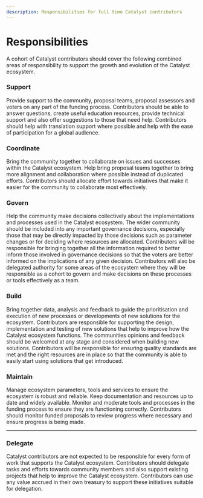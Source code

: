 ```yaml
---
description: Responsibilities for full time Catalyst contributors
---
```


# Responsibilities

A cohort of Catalyst contributors should cover the following combined areas of responsibility to support the growth and evolution of the Catalyst ecosystem.



### **Support**&#x20;

Provide support to the community, proposal teams, proposal assessors and voters on any part of the funding process. Contributors should be able to answer questions, create useful education resources, provide technical support and also offer suggestions to those that need help. Contributors should help with translation support where possible and help with the ease of participation for a global audience.



### **Coordinate**

Bring the community together to collaborate on issues and successes within the Catalyst ecosystem. Help bring proposal teams together to bring more alignment and collaboration where possible instead of duplicated efforts. Contributors should allocate effort towards initiatives that make it easier for the community to collaborate most effectively.



### **Govern**

Help the community make decisions collectively about the implementations and processes used in the Catalyst ecosystem. The wider community should be included into any important governance decisions, especially those that may be directly impacted by those decisions such as parameter changes or for deciding where resources are allocated. Contributors will be responsible for bringing together all the information required to better inform those involved in governance decisions so that the voters are better informed on the implications of any given decision. Contributors will also be delegated authority for some areas of the ecosystem where they will be responsible as a cohort to govern and make decisions on these processes or tools effectively as a team.



### Build

Bring together data, analysis and feedback to guide the prioritisation and execution of new processes or developments of new solutions for the ecosystem. Contributors are responsible for supporting the design, implementation and testing of new solutions that help to improve how the Catalyst ecosystem functions. The communities opinions and feedback should be welcomed at any stage and considered when building new solutions. Contributors will be responsible for ensuring quality standards are met and the right resources are in place so that the community is able to easily start using solutions that get introduced.



### **Maintain**

Manage ecosystem parameters, tools and services to ensure the ecosystem is robust and reliable. Keep documentation and resources up to date and widely available. Monitor and moderate tools and processes in the funding process to ensure they are functioning correctly. Contributors should monitor funded proposals to review progress where necessary and ensure progress is being made.

****

### **Delegate**&#x20;

Catalyst contributors are not expected to be responsible for every form of work that supports the Catalyst ecosystem. Contributors should delegate tasks and efforts towards community members and also support existing projects that help to improve the Catalyst ecosystem. Contributors can use any value accrued in their own treasury to support these initiatives suitable for delegation.&#x20;
